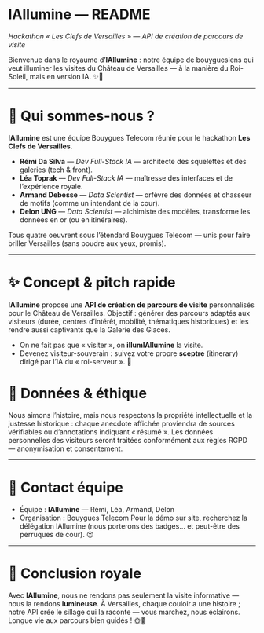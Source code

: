 # IAllumine — README

*Hackathon « Les Clefs de Versailles » — API de création de parcours de visite*

Bienvenue dans le royaume d’**IAllumine** : notre équipe de bouyguesiens qui veut illuminer les visites du Château de Versailles — à la manière du Roi-Soleil, mais en version IA. ✨👑

---

# 🏰 Qui sommes-nous ?

**IAllumine** est une équipe Bouygues Telecom réunie pour le hackathon **Les Clefs de Versailles**.

* **Rémi Da Silva** — *Dev Full-Stack IA* — architecte des squelettes et des galeries (tech & front).
* **Léa Toprak** — *Dev Full-Stack IA* — maîtresse des interfaces et de l’expérience royale.
* **Armand Debesse** — *Data Scientist* — orfèvre des données et chasseur de motifs (comme un intendant de la cour).
* **Delon UNG** — *Data Scientist* — alchimiste des modèles, transforme les données en or (ou en itinéraires).

Tous quatre oeuvrent sous l’étendard Bouygues Telecom — unis pour faire briller Versailles (sans poudre aux yeux, promis).

---

# ✨ Concept & pitch rapide

**IAllumine** propose une **API de création de parcours de visite** personnalisés pour le Château de Versailles.
Objectif : générer des parcours adaptés aux visiteurs (durée, centres d’intérêt, mobilité, thématiques historiques) et les rendre aussi captivants que la Galerie des Glaces.

* On ne fait pas que « visiter », on **illumIAllumine** la visite.
* Devenez visiteur-souverain : suivez votre propre **sceptre** (itinerary) dirigé par l’IA du « roi-serveur ». 👑

# 🧾 Données & éthique

Nous aimons l’histoire, mais nous respectons la propriété intellectuelle et la justesse historique : chaque anecdote affichée proviendra de sources vérifiables ou d’annotations indiquant « résumé ». Les données personnelles des visiteurs seront traitées conformément aux règles RGPD — anonymisation et consentement.

---

# 🤝 Contact équipe

* Équipe : **IAllumine** — Rémi, Léa, Armand, Delon
* Organisation : Bouygues Telecom
  Pour la démo sur site, recherchez la délégation IAllumine (nous porterons des badges… et peut-être des perruques de cour). 😉

---

# 🏁 Conclusion royale

Avec **IAllumine**, nous ne rendons pas seulement la visite informative — nous la rendons **lumineuse**. À Versailles, chaque couloir a une histoire ; notre API crée le sillage qui la raconte — vous marchez, nous éclairons. Longue vie aux parcours bien guidés ! 🌞👑
